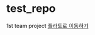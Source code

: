 # test_repo
1st team project
<a href = 'https://plato.pusan.ac.kr/' title='플라토' class='red'>플라토로 이동하기 </a>
